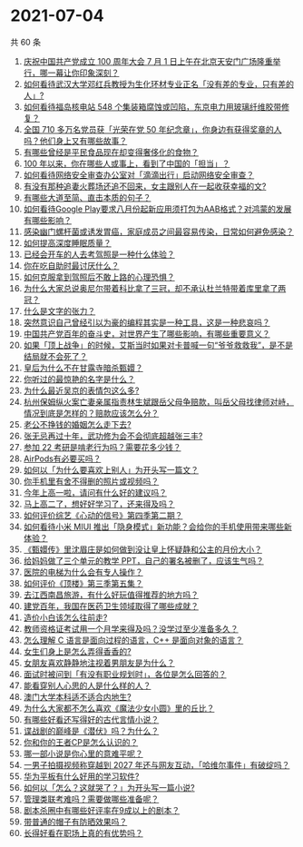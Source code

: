 # 2021-07-04

共 60 条

<!-- BEGIN -->
<!-- 最后更新时间 Sun Jul 04 2021 03:01:19 GMT+0800 (China Standard Time) -->

1. [庆祝中国共产党成立 100 周年大会 7 月 1
   日上午在北京天安门广场隆重举行，哪一幕让你印象深刻？](https://www.zhihu.com/question/469219832)
2. [如何看待武汉大学邓红兵教授为生化环材专业正名「没有差的专业，只有差的人」?](https://www.zhihu.com/question/469600953)
3. [如何看待福岛核电站 548
   个集装箱腐蚀或凹陷，东京电力用玻璃纤维胶带修复？](https://www.zhihu.com/question/469544314)
4. [全国 710 多万名党员获「光荣在党 50
   年纪念章」，你身边有获得奖章的人吗？他们身上又有哪些故事？](https://www.zhihu.com/question/469220759)
5. [有哪些曾经是平民食品现在却变得奢侈化的食物？](https://www.zhihu.com/question/468524945)
6. [100 年以来，你在哪些人或事上，看到了中国的「担当」？](https://www.zhihu.com/question/469083054)
7. [如何看待网络安全审查办公室对「滴滴出行」启动网络安全审查？](https://www.zhihu.com/question/469590210)
8. [有没有那种追妻火葬场还追不回来，女主跟别人在一起收获幸福的文?](https://www.zhihu.com/question/408254252)
9. [有哪些大道至简、直击本质的句子？](https://www.zhihu.com/question/466361764)
10. [如何看待Google
    Play要求八月份起新应用须打包为AAB格式？对鸿蒙的发展有哪些影响？](https://www.zhihu.com/question/469588431)
11. [感染幽门螺杆菌或诱发胃癌，家庭成员之间最容易传染，日常如何避免感染？](https://www.zhihu.com/question/469701438)
12. [如何提高深度睡眠质量？](https://www.zhihu.com/question/21367788)
13. [已经会开车的人去考驾照是一种什么体验？](https://www.zhihu.com/question/61195942)
14. [你在吃自助时最讨厌什么？](https://www.zhihu.com/question/63212359)
15. [如何克服拿到驾照后不敢上路的心理恐惧？](https://www.zhihu.com/question/378244895)
16. [为什么大家总说奥尼尔带着科比拿了三冠，却不承认杜兰特带着库里拿了两冠？](https://www.zhihu.com/question/466820448)
17. [什么是文字的张力？](https://www.zhihu.com/question/20815158)
18. [突然意识自己曾经引以为豪的编程其实是一种工具，这是一种悲哀吗？](https://www.zhihu.com/question/469223256)
19. [中国共产党百年的奋斗史，对世界产生了哪些影响，有哪些重要意义？](https://www.zhihu.com/question/469274581)
20. [如果「顶上战争」的时候，艾斯当时如果对卡普喊一句“爷爷救救我”，是不是结局就不会死了？](https://www.zhihu.com/question/275781764)
21. [皇后为什么不在甘露寺暗杀甄嬛？](https://www.zhihu.com/question/323782581)
22. [你听过的最惊艳的名字是什么？](https://www.zhihu.com/question/265694919)
23. [为什么最近吴京的表情包这么多?](https://www.zhihu.com/question/459051105)
24. [杭州保姆纵火案亡妻亲属指责林生斌跟岳父母争赔款，叫岳父母找律师对峙，情况到底是怎样的？赔款应该怎么分？](https://www.zhihu.com/question/469306984)
25. [老公不挣钱的婚姻怎么走下去?](https://www.zhihu.com/question/374704037)
26. [张无忌再过十年，武功修为会不会彻底超越张三丰?](https://www.zhihu.com/question/458327600)
27. [参加 22 考研是啃老行为吗？需要花多少钱？](https://www.zhihu.com/question/469453406)
28. [AirPods有必要买吗？](https://www.zhihu.com/question/465884888)
29. [如何以「为什么要喜欢上别人」为开头写一篇文？](https://www.zhihu.com/question/443120413)
30. [你手机里有舍不得删的照片或视频吗？](https://www.zhihu.com/question/312849874)
31. [今年上高一啦，请问有什么好的建议吗？](https://www.zhihu.com/question/467877062)
32. [马上高二了，想好好学习了，还来得及吗？](https://www.zhihu.com/question/464340442)
33. [如何评价综艺《心动的信号》第四季第二期？](https://www.zhihu.com/question/469588792)
34. [如何看待小米 MIUI
    推出「隐身模式」新功能？会给你的手机使用带来哪些新体验？](https://www.zhihu.com/question/469242892)
35. [《甄嬛传》里沈眉庄是如何做到没让皇上怀疑静和公主的月份大小？](https://www.zhihu.com/question/451619488)
36. [给妈妈做了三个单元的教学 PPT，自己的署名被删了，应该生气吗？](https://www.zhihu.com/question/466380653)
37. [医院的电梯为什么会有专人操作？](https://www.zhihu.com/question/275348817)
38. [如何评价《顶楼》第三季第五集？](https://www.zhihu.com/question/469569647)
39. [去江西南昌旅游，有什么好玩值得推荐的地方吗？](https://www.zhihu.com/question/348057500)
40. [建党百年，我国在医药卫生领域取得了哪些成就？](https://www.zhihu.com/question/468756547)
41. [造价小白该怎么往前走?](https://www.zhihu.com/question/459896991)
42. [教师资格证考试用一个月学来得及吗？没学过至少准备多久？](https://www.zhihu.com/question/412569772)
43. [怎么理解 C 语言是面向过程的语言，C++ 是面向对象的语言？](https://www.zhihu.com/question/24425316)
44. [女生们身上是怎么弄得香香的?](https://www.zhihu.com/question/285951733)
45. [女朋友喜欢静静地注视着男朋友是为什么？](https://www.zhihu.com/question/309919749)
46. [面试时被问到「有没有职业规划时」，各位是怎么回答的？](https://www.zhihu.com/question/19850945)
47. [能看穿别人心思的人是什么样的人？](https://www.zhihu.com/question/27095943)
48. [澳门大学本科适不适合内地生?](https://www.zhihu.com/question/371477684)
49. [为什么大家都不怎么喜欢《魔法少女小圆》里的丘比？](https://www.zhihu.com/question/37154229)
50. [有哪些好看还写得好的古代言情小说？](https://www.zhihu.com/question/305808724)
51. [谍战剧的巅峰是《潜伏》吗？为什么？](https://www.zhihu.com/question/467430277)
52. [你和你的王者CP是怎么认识的？](https://www.zhihu.com/question/465183546)
53. [哪一部小说是你心里的意难平呢？](https://www.zhihu.com/question/467675119)
54. [一男子拍摄视频称穿越到 2027
    年还与网友互动，「哈维尔事件」有破绽吗？](https://www.zhihu.com/question/466675842)
55. [华为平板有什么好用的学习软件?](https://www.zhihu.com/question/310728794)
56. [如何以「怎么？这就哭了？」为开头写一篇小说?](https://www.zhihu.com/question/453484837)
57. [管理类联考难吗？需要做哪些准备呢？](https://www.zhihu.com/question/339992123)
58. [剧本杀圈中有哪些好评率在9成以上的剧本？](https://www.zhihu.com/question/376559705)
59. [带普通的帽子有防晒效果吗？](https://www.zhihu.com/question/444213755)
60. [长得好看在职场上真的有优势吗？](https://www.zhihu.com/question/461972771)

<!-- END -->
